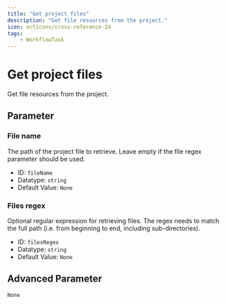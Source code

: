 ```yaml
---
title: "Get project files"
description: "Get file resources from the project."
icon: octicons/cross-reference-24
tags: 
    - WorkflowTask
---
```

# Get project files
<!-- This file was generated - DO NOT CHANGE IT MANUALLY -->



Get file resources from the project.


## Parameter

### File name

The path of the project file to retrieve. Leave empty if the file regex parameter should be used.

- ID: `fileName`
- Datatype: `string`
- Default Value: `None`



### Files regex

Optional regular expression for retrieving files. The regex needs to match the full path (i.e. from beginning to end, including sub-directories).

- ID: `filesRegex`
- Datatype: `string`
- Default Value: `None`





## Advanced Parameter

`None`